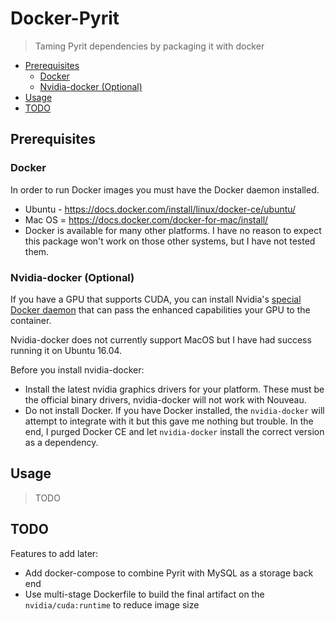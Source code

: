 # Docker-Pyrit

> Taming Pyrit dependencies by packaging it with docker

<!-- START doctoc generated TOC please keep comment here to allow auto update -->
<!-- DON'T EDIT THIS SECTION, INSTEAD RE-RUN doctoc TO UPDATE -->


- [Prerequisites](#prerequisites)
  - [Docker](#docker)
  - [Nvidia-docker (Optional)](#nvidia-docker-optional)
- [Usage](#usage)
- [TODO](#todo)

<!-- END doctoc generated TOC please keep comment here to allow auto update -->

## Prerequisites

### Docker

In order to run Docker images you must have the Docker daemon installed.

* Ubuntu - https://docs.docker.com/install/linux/docker-ce/ubuntu/
* Mac OS = https://docs.docker.com/docker-for-mac/install/
* Docker is available for many other platforms.  I have no reason to expect this package won't work on those other systems, but I have not tested them.  

### Nvidia-docker (Optional)

If you have a GPU that supports CUDA, you can install Nvidia's [special Docker daemon](https://github.com/NVIDIA/nvidia-docker) that can pass the enhanced capabilities your GPU to the container.

Nvidia-docker does not currently support MacOS but I have had success running it on Ubuntu 16.04.

Before you install nvidia-docker:

* Install the latest nvidia graphics drivers for your platform.  These must be the official binary drivers, nvidia-docker will not work with Nouveau.
* Do not install Docker.  If you have Docker installed, the `nvidia-docker` will attempt to integrate with it but this gave me nothing but trouble.  In the end, I purged Docker CE and let `nvidia-docker` install the correct version as a dependency.

## Usage

>TODO

## TODO

Features to add later:

* Add docker-compose to combine Pyrit with MySQL as a storage back end
* Use multi-stage Dockerfile to build the final artifact on the `nvidia/cuda:runtime` to reduce image size
